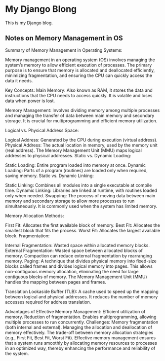 # My Django Blong
This is my Django blog.


## Notes on Memory Management in OS

Summary of Memory Management in Operating Systems:

Memory management in an operating system (OS) involves managing the system’s memory to allow efficient execution of processes. The primary purpose is to ensure that memory is allocated and deallocated efficiently, minimizing fragmentation, and ensuring the CPU can quickly access the data it needs.

Key Concepts:
Main Memory: Also known as RAM, it stores the data and instructions that the CPU needs to access quickly. It is volatile and loses data when power is lost.

Memory Management: Involves dividing memory among multiple processes and managing the transfer of data between main memory and secondary storage. It is crucial for multiprogramming and efficient memory utilization.

Logical vs. Physical Address Space:

Logical Address: Generated by the CPU during execution (virtual address).
Physical Address: The actual location in memory, used by the memory unit (real address).
The Memory Management Unit (MMU) maps logical addresses to physical addresses.
Static vs. Dynamic Loading:

Static Loading: Entire program loaded into memory at once.
Dynamic Loading: Parts of a program (routines) are loaded only when required, saving memory.
Static vs. Dynamic Linking:

Static Linking: Combines all modules into a single executable at compile time.
Dynamic Linking: Libraries are linked at runtime, with routines loaded only when needed.
Swapping: The process of moving data between main memory and secondary storage to allow more processes to run simultaneously. It is commonly used when the system has limited memory.

Memory Allocation Methods:

First Fit: Allocates the first available block of memory.
Best Fit: Allocates the smallest block that fits the process.
Worst Fit: Allocates the largest available block.
Fragmentation:

Internal Fragmentation: Wasted space within allocated memory blocks.
External Fragmentation: Wasted space between allocated blocks of memory.
Compaction can reduce external fragmentation by rearranging memory.
Paging: A technique that divides physical memory into fixed-size blocks called frames and divides logical memory into pages. This allows non-contiguous memory allocation, eliminating the need for large contiguous blocks of memory. The Memory Management Unit (MMU) handles the mapping between pages and frames.

Translation Lookaside Buffer (TLB): A cache used to speed up the mapping between logical and physical addresses. It reduces the number of memory accesses required for address translation.

Advantages of Effective Memory Management:
Efficient utilization of memory.
Reduction of fragmentation.
Enables multiprogramming, allowing multiple processes to run concurrently.
Challenges:
Memory fragmentation (both internal and external).
Managing the allocation and deallocation of memory effectively.
The trade-off between memory allocation strategies (e.g., First Fit, Best Fit, Worst Fit).
Effective memory management ensures that a system runs smoothly by allocating memory resources to processes in an optimized way, thereby enhancing the performance and reliability of the system.
